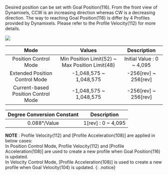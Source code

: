 Desired position can be set with Goal Position(116). From the front view of Dynamixels, CCW is an increasing direction whereas CW is a decreasing direction. The way to reaching Goal Position(116) is differ by 4 Profiles provided by Dynamixels. Please refer to the Profile Velocity(112) for more details.

![](/assets/images/dxl/x/dxl_goal_position.jpg)

| Mode     | Values     | Description |
| :--------: | :--------: | :--------: |
| Position Control Mode | Min Position Limit(52) ~ Max Position Limit(48)| Initial Value : 0 ~ 4,095|
|Extended Position Control Mode|-1,048,575 ~ 1,048,575|-256[rev] ~ 256[rev]|{% if page.product_group!='dxl_xl430' and page.ref!='mx-28-2' %}
|Current-based Position Control Mode|-1,048,575 ~ 1,048,575|-256[rev] ~ 256[rev]|{% else %}{% endif %}

|Degree Conversion Constant|Description|
| :---: | :---: |
|0.088&deg;/Value| 1[rev] : 0 ~ 4,095 |

**NOTE** : Profile Velocity(112) and [Profile Acceleration(108)] are applied in below cases:  
In Position Control Mode, Profile Velocity(112) and [Profile Acceleration(108)] are used to create a new profile when Goal Position(116) is updated.  
In Velocity Control Mode, [Profile Acceleration(108)] is used to create a new profile when Goal Velocity(104) is updated.
{: .notice}
